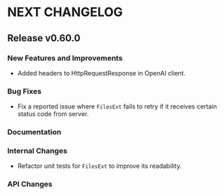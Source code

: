 # NEXT CHANGELOG

## Release v0.60.0

### New Features and Improvements
* Added headers to HttpRequestResponse in OpenAI client.

### Bug Fixes

- Fix a reported issue where `FilesExt` fails to retry if it receives certain status code from server.

### Documentation

### Internal Changes

- Refactor unit tests for `FilesExt` to improve its readability.

### API Changes
